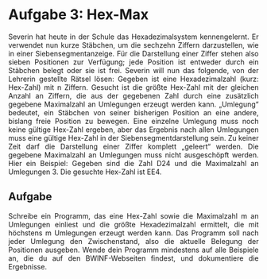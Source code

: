 <h1>Aufgabe 3: Hex-Max</h1>
<p style="text-align: justify">Severin hat heute in der Schule das Hexadezimalsystem kennengelernt. Er verwendet nun kurze
Stäbchen, um die sechzehn Ziffern darzustellen, wie in einer Siebensegmentanzeige. Für die
Darstellung einer Ziffer stehen also sieben Positionen zur Verfügung; jede Position ist entweder
durch ein Stäbchen belegt oder sie ist frei.
Severin will nun das folgende, von der Lehrerin gestellte Rätsel lösen: Gegeben ist eine Hexadezimalzahl (kurz: Hex-Zahl) mit n Ziffern. Gesucht ist die größte Hex-Zahl mit der gleichen
Anzahl an Ziffern, die aus der gegebenen Zahl durch eine zusätzlich gegebene Maximalzahl an
Umlegungen erzeugt werden kann. „Umlegung“ bedeutet, ein Stäbchen von seiner bisherigen
Position an eine andere, bislang freie Position zu bewegen.
Eine einzelne Umlegung muss noch keine gültige Hex-Zahl ergeben, aber das Ergebnis nach
allen Umlegungen muss eine gültige Hex-Zahl in der Siebensegmentdarstellung sein. Zu keiner
Zeit darf die Darstellung einer Ziffer komplett „geleert“ werden. Die gegebene Maximalzahl an
Umlegungen muss nicht ausgeschöpft werden.
Hier ein Beispiel: Gegeben sind die Zahl D24 und die Maximalzahl an Umlegungen 3. Die
gesuchte Hex-Zahl ist EE4.</p>
<h2>Aufgabe</h2>
<p style="text-align: justify">Schreibe ein Programm, das eine Hex-Zahl sowie die Maximalzahl m an Umlegungen einliest
und die größte Hexadezimalzahl ermittelt, die mit höchstens m Umlegungen erzeugt werden
kann. Das Programm soll nach jeder Umlegung den Zwischenstand, also die aktuelle Belegung
der Positionen ausgeben.
Wende dein Programm mindestens auf alle Beispiele an, die du auf den BWINF-Webseiten
findest, und dokumentiere die Ergebnisse.</p>
